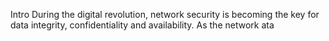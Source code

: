 Intro
During the digital revolution, network security is becoming the key for data integrity, confidentiality and availability. As the network ata